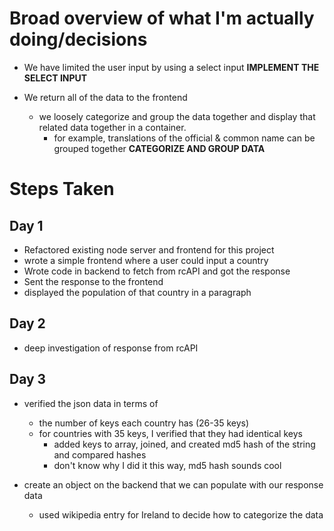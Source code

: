 # Broad overview of what I'm actually doing/decisions

- We have limited the user input by using a select input
  **IMPLEMENT THE SELECT INPUT**

- We return all of the data to the frontend
  - we loosely categorize and group the data together and display that related data together in a container.
    - for example, translations of the official & common name can be grouped together
      **CATEGORIZE AND GROUP DATA**

# Steps Taken

## Day 1

- Refactored existing node server and frontend for this project
- wrote a simple frontend where a user could input a country
- Wrote code in backend to fetch from rcAPI and got the response
- Sent the response to the frontend
- displayed the population of that country in a paragraph

## Day 2

- deep investigation of response from rcAPI

## Day 3

- verified the json data in terms of
  - the number of keys each country has (26-35 keys)
  - for countries with 35 keys, I verified that they had identical keys
    - added keys to array, joined, and created md5 hash of the string and compared hashes
    - don't know why I did it this way, md5 hash sounds cool
- create an object on the backend that we can populate with our response data

  - used wikipedia entry for Ireland to decide how to categorize the data
